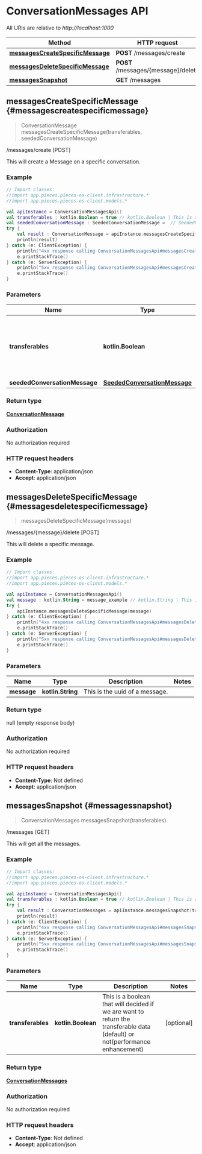 # ConversationMessages API

All URIs are relative to *http://localhost:1000*

Method | HTTP request
------------- | -------------
[**messagesCreateSpecificMessage**](#messagescreatespecificmessage) | **POST** /messages/create
[**messagesDeleteSpecificMessage**](#messagesdeletespecificmessage) | **POST** /messages/\{message\}/delete
[**messagesSnapshot**](#messagessnapshot) | **GET** /messages


## **messagesCreateSpecificMessage** {#messagescreatespecificmessage}
> ConversationMessage messagesCreateSpecificMessage(transferables, seededConversationMessage)

/messages/create [POST]

This will create a Message on a specific conversation.

### Example
```kotlin
// Import classes:
//import app.pieces.pieces-os-client.infrastructure.*
//import app.pieces.pieces-os-client.models.*

val apiInstance = ConversationMessagesApi()
val transferables : kotlin.Boolean = true // kotlin.Boolean | This is a boolean that will decided if we are want to return the transferable data (default) or not(performance enhancement)
val seededConversationMessage : SeededConversationMessage =  // SeededConversationMessage | 
try {
    val result : ConversationMessage = apiInstance.messagesCreateSpecificMessage(transferables, seededConversationMessage)
    println(result)
} catch (e: ClientException) {
    println("4xx response calling ConversationMessagesApi#messagesCreateSpecificMessage")
    e.printStackTrace()
} catch (e: ServerException) {
    println("5xx response calling ConversationMessagesApi#messagesCreateSpecificMessage")
    e.printStackTrace()
}
```

### Parameters

Name | Type | Description  | Notes
------------- | ------------- | ------------- | -------------
 **transferables** | **kotlin.Boolean**| This is a boolean that will decided if we are want to return the transferable data (default) or not(performance enhancement) | [optional]
 **seededConversationMessage** | [**SeededConversationMessage**](../models/SeededConversationMessage)|  | [optional]

### Return type

[**ConversationMessage**](../models/ConversationMessage)

### Authorization

No authorization required

### HTTP request headers

 - **Content-Type**: application/json
 - **Accept**: application/json

## **messagesDeleteSpecificMessage** {#messagesdeletespecificmessage}
> messagesDeleteSpecificMessage(message)

/messages/\{message\}/delete [POST]

This will delete a specific message.

### Example
```kotlin
// Import classes:
//import app.pieces.pieces-os-client.infrastructure.*
//import app.pieces.pieces-os-client.models.*

val apiInstance = ConversationMessagesApi()
val message : kotlin.String = message_example // kotlin.String | This is the uuid of a message.
try {
    apiInstance.messagesDeleteSpecificMessage(message)
} catch (e: ClientException) {
    println("4xx response calling ConversationMessagesApi#messagesDeleteSpecificMessage")
    e.printStackTrace()
} catch (e: ServerException) {
    println("5xx response calling ConversationMessagesApi#messagesDeleteSpecificMessage")
    e.printStackTrace()
}
```

### Parameters

Name | Type | Description  | Notes
------------- | ------------- | ------------- | -------------
 **message** | **kotlin.String**| This is the uuid of a message. |

### Return type

null (empty response body)

### Authorization

No authorization required

### HTTP request headers

 - **Content-Type**: Not defined
 - **Accept**: application/json

## **messagesSnapshot** {#messagessnapshot}
> ConversationMessages messagesSnapshot(transferables)

/messages [GET]

This will get all the messages.

### Example
```kotlin
// Import classes:
//import app.pieces.pieces-os-client.infrastructure.*
//import app.pieces.pieces-os-client.models.*

val apiInstance = ConversationMessagesApi()
val transferables : kotlin.Boolean = true // kotlin.Boolean | This is a boolean that will decided if we are want to return the transferable data (default) or not(performance enhancement)
try {
    val result : ConversationMessages = apiInstance.messagesSnapshot(transferables)
    println(result)
} catch (e: ClientException) {
    println("4xx response calling ConversationMessagesApi#messagesSnapshot")
    e.printStackTrace()
} catch (e: ServerException) {
    println("5xx response calling ConversationMessagesApi#messagesSnapshot")
    e.printStackTrace()
}
```

### Parameters

Name | Type | Description  | Notes
------------- | ------------- | ------------- | -------------
 **transferables** | **kotlin.Boolean**| This is a boolean that will decided if we are want to return the transferable data (default) or not(performance enhancement) | [optional]

### Return type

[**ConversationMessages**](../models/ConversationMessages)

### Authorization

No authorization required

### HTTP request headers

 - **Content-Type**: Not defined
 - **Accept**: application/json

